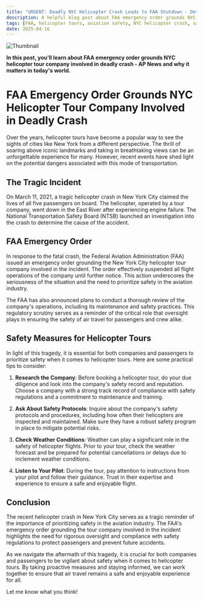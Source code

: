 ```yaml
---
title: "URGENT: Deadly NYC Helicopter Crash Leads to FAA Shutdown - Details Inside!"
description: A helpful blog post about FAA emergency order grounds NYC helicopter tour company involved in deadly crash - AP News
tags: [FAA, helicopter tours, aviation safety, NYC helicopter crash, safety measures]
date: 2025-04-16
---
```


![Thumbnail](https://oaidalleapiprodscus.blob.core.windows.net/private/org-B8Uwqa0SS60raCobmQHn96R5/user-V1V0E1n8qLYsxie27FTkjZHa/img-idFOyyV4Efl0jRbTqmkkdWmd.png?st=2025-04-16T04%3A22%3A43Z&se=2025-04-16T06%3A22%3A43Z&sp=r&sv=2024-08-04&sr=b&rscd=inline&rsct=image/png&skoid=52f8f7b3-ca8d-4b21-9807-8b9df114d84c&sktid=a48cca56-e6da-484e-a814-9c849652bcb3&skt=2025-04-15T06%3A40%3A08Z&ske=2025-04-16T06%3A40%3A08Z&sks=b&skv=2024-08-04&sig=gGR6zRUbRA5XEo/ktCenpgrY2Vo3RqpnDzFwIhFdPVw%3D)

**In this post, you'll learn about FAA emergency order grounds NYC helicopter tour company involved in deadly crash - AP News and why it matters in today's world.**

# FAA Emergency Order Grounds NYC Helicopter Tour Company Involved in Deadly Crash

Over the years, helicopter tours have become a popular way to see the sights of cities like New York from a different perspective. The thrill of soaring above iconic landmarks and taking in breathtaking views can be an unforgettable experience for many. However, recent events have shed light on the potential dangers associated with this mode of transportation.

## The Tragic Incident

On March 11, 2021, a tragic helicopter crash in New York City claimed the lives of all five passengers on board. The helicopter, operated by a tour company, went down in the East River after experiencing engine failure. The National Transportation Safety Board (NTSB) launched an investigation into the crash to determine the cause of the accident.

## FAA Emergency Order

In response to the fatal crash, the Federal Aviation Administration (FAA) issued an emergency order grounding the New York City helicopter tour company involved in the incident. The order effectively suspended all flight operations of the company until further notice. This action underscores the seriousness of the situation and the need to prioritize safety in the aviation industry.

The FAA has also announced plans to conduct a thorough review of the company's operations, including its maintenance and safety practices. This regulatory scrutiny serves as a reminder of the critical role that oversight plays in ensuring the safety of air travel for passengers and crew alike.

## Safety Measures for Helicopter Tours

In light of this tragedy, it is essential for both companies and passengers to prioritize safety when it comes to helicopter tours. Here are some practical tips to consider:

1. **Research the Company**: Before booking a helicopter tour, do your due diligence and look into the company's safety record and reputation. Choose a company with a strong track record of compliance with safety regulations and a commitment to maintenance and training.

2. **Ask About Safety Protocols**: Inquire about the company's safety protocols and procedures, including how often their helicopters are inspected and maintained. Make sure they have a robust safety program in place to mitigate potential risks.

3. **Check Weather Conditions**: Weather can play a significant role in the safety of helicopter flights. Prior to your tour, check the weather forecast and be prepared for potential cancellations or delays due to inclement weather conditions.

4. **Listen to Your Pilot**: During the tour, pay attention to instructions from your pilot and follow their guidance. Trust in their expertise and experience to ensure a safe and enjoyable flight.

## Conclusion

The recent helicopter crash in New York City serves as a tragic reminder of the importance of prioritizing safety in the aviation industry. The FAA's emergency order grounding the tour company involved in the incident highlights the need for rigorous oversight and compliance with safety regulations to protect passengers and prevent future accidents.

As we navigate the aftermath of this tragedy, it is crucial for both companies and passengers to be vigilant about safety when it comes to helicopter tours. By taking proactive measures and staying informed, we can work together to ensure that air travel remains a safe and enjoyable experience for all.

Let me know what you think!

